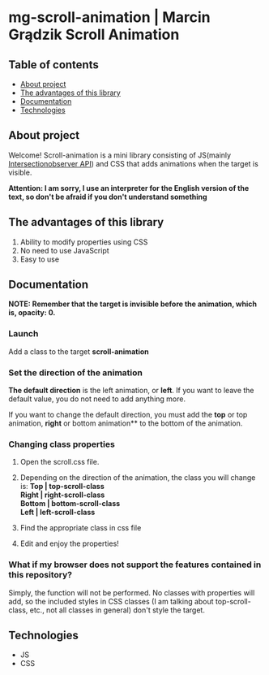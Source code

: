 # mg-scroll-animation | Marcin Grądzik Scroll Animation

## Table of contents

- [About project](#about-project)
- [The advantages of this library](#the-advantages-of-this-library)
- [Documentation](#documentation)
- [Technologies](#technologies)

## About project

Welcome! Scroll-animation is a mini library consisting of JS(mainly [Intersectionobserver API](https://developer.mozilla.org/en-US/docs/Web/API/Intersection_Observer_API)) and CSS that adds animations when the target is visible.

**Attention: I am sorry, I use an interpreter for the English version of the text, so don't be afraid if you don't understand something** 

## The advantages of this library 

1. Ability to modify properties using CSS 
2. No need to use JavaScript 
3. Easy to use

## Documentation

**NOTE: Remember that the target is invisible before the animation, which is, opacity: 0.**

### Launch

Add a class to the target **scroll-animation**

### Set the direction of the animation

**The default direction** is the left animation, or **left**. If you want to leave the default value, you do not need to add anything more.

If you want to change the default direction, you must add the **top** or top animation, **right** or bottom animation** to the bottom of the animation.

### Changing class properties
1. Open the scroll.css file. 
2. Depending on the direction of the animation, the class you will change is:
**Top | top-scroll-class** <br> 
**Right | right-scroll-class** <br> 
**Bottom | bottom-scroll-class** <br> 
**Left | left-scroll-class** <br> 

3. Find the appropriate class in css file
4. Edit and enjoy the properties!

### What if my browser does not support the features contained in this repository?
Simply, the function will not be performed. No classes with properties will add, so the included styles in CSS classes (I am talking about top-scroll-class, etc., not all classes in general) don't style the target.

## Technologies
- JS
- CSS
